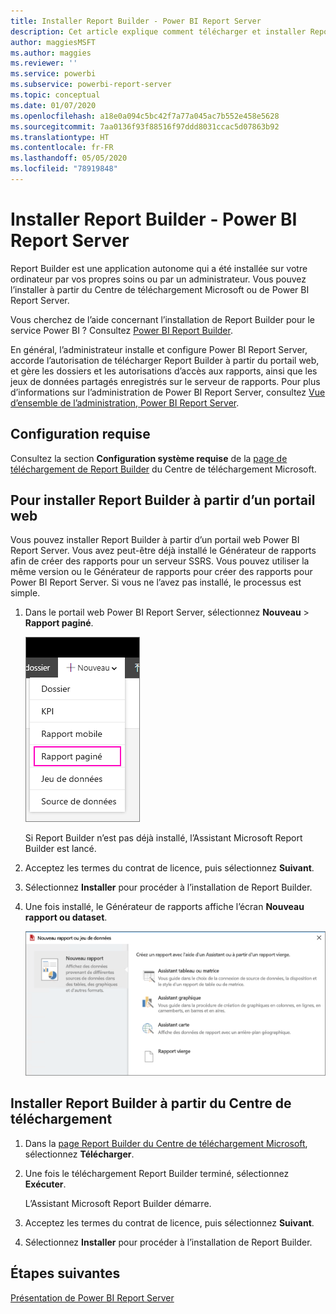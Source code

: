 ```yaml
---
title: Installer Report Builder - Power BI Report Server
description: Cet article explique comment télécharger et installer Report Builder pour Power BI Report Server.
author: maggiesMSFT
ms.author: maggies
ms.reviewer: ''
ms.service: powerbi
ms.subservice: powerbi-report-server
ms.topic: conceptual
ms.date: 01/07/2020
ms.openlocfilehash: a18e0a094c5bc42f7a77a045ac7b552e458e5628
ms.sourcegitcommit: 7aa0136f93f88516f97ddd8031ccac5d07863b92
ms.translationtype: HT
ms.contentlocale: fr-FR
ms.lasthandoff: 05/05/2020
ms.locfileid: "78919848"
---
```

# <a name="install-report-builder---power-bi-report-server"></a>Installer Report Builder - Power BI Report Server

Report Builder est une application autonome qui a été installée sur votre ordinateur par vos propres soins ou par un administrateur. Vous pouvez l’installer à partir du Centre de téléchargement Microsoft ou de Power BI Report Server.  

Vous cherchez de l’aide concernant l’installation de Report Builder pour le service Power BI ? Consultez [Power BI Report Builder](../paginated-reports/report-builder-power-bi.md).
  
En général, l’administrateur installe et configure Power BI Report Server, accorde l’autorisation de télécharger Report Builder à partir du portail web, et gère les dossiers et les autorisations d’accès aux rapports, ainsi que les jeux de données partagés enregistrés sur le serveur de rapports. Pour plus d’informations sur l’administration de Power BI Report Server, consultez [Vue d’ensemble de l’administration, Power BI Report Server](admin-handbook-overview.md).  
  
## <a name="system-requirements"></a>Configuration requise
  
 Consultez la section **Configuration système requise** de la [page de téléchargement de Report Builder](https://go.microsoft.com/fwlink/?LinkID=734968) du Centre de téléchargement Microsoft.
 
## <a name="install-report-builder-from-a-web-portal"></a>Pour installer Report Builder à partir d’un portail web
  
Vous pouvez installer Report Builder à partir d’un portail web Power BI Report Server. Vous avez peut-être déjà installé le Générateur de rapports afin de créer des rapports pour un serveur SSRS. Vous pouvez utiliser la même version ou le Générateur de rapports pour créer des rapports pour Power BI Report Server. Si vous ne l’avez pas installé, le processus est simple.

1. Dans le portail web Power BI Report Server, sélectionnez **Nouveau** > **Rapport paginé**.
   
    ![Menu Nouveau - Rapport paginé](media/quickstart-create-paginated-report/reportserver-new-paginated-report-menu.png)
   
    Si Report Builder n’est pas déjà installé, l’Assistant Microsoft Report Builder est lancé.  
  
3.  Acceptez les termes du contrat de licence, puis sélectionnez **Suivant**.  
 
5.  Sélectionnez **Installer** pour procéder à l’installation de Report Builder.  

2. Une fois installé, le Générateur de rapports affiche l’écran **Nouveau rapport ou dataset**.
   
    ![Écran Nouveau rapport ou dataset](media/quickstart-create-paginated-report/reportserver-paginated-new-report-screen.png)
 

##  <a name="install-report-builder-from-the-download-center"></a><a name="download"></a> Installer Report Builder à partir du Centre de téléchargement  
  
1.  Dans la [page Report Builder du Centre de téléchargement Microsoft](https://go.microsoft.com/fwlink/?LinkID=734968), sélectionnez **Télécharger**.  
  
2.  Une fois le téléchargement Report Builder terminé, sélectionnez **Exécuter**.  
  
     L’Assistant Microsoft Report Builder démarre.  
  
3.  Acceptez les termes du contrat de licence, puis sélectionnez **Suivant**.  
 
5.  Sélectionnez **Installer** pour procéder à l’installation de Report Builder.  
 

## <a name="next-steps"></a>Étapes suivantes

[Présentation de Power BI Report Server](get-started.md)
